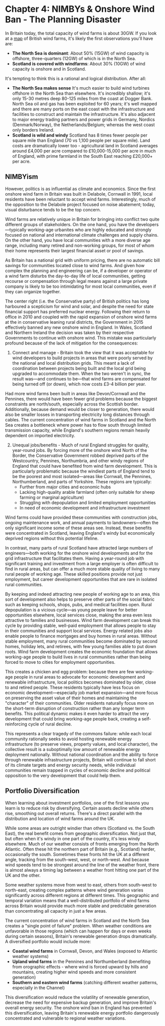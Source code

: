 # Chapter 4: NIMBYs & Onshore Wind Ban - The Planning Disaster

In Britain today, the total capacity of wind farms is about 30GW. If you look at a [map](https://renewables-map.robinhawkes.com) of British wind farms, it's likely the first observations you'll have are:

- **The North Sea is dominant**: About 50% (15GW) of wind capacity is offshore, three-quarters (12GW) of which is in the North Sea.
- **Scotland is covered with windfarms**: About 30% (10GW) of wind capacity is onshore and in Scotland. 

It's tempting to think this is a rational and logical distribution. After all:

- **The North Sea makes sense** It's much easier to build wind turbines offshore in the North Sea than elsewhere. It's incredibly shallow; it's only 15-30 metres deep 80-125 miles from the coast at Dogger Bank. North Sea oil and gas has been exploited for 60 years; it's well mapped and there are many ports on the east coast with the infrastructure and facilities to construct and maintain the infrastructure. It's also adjacent to major energy trading partners and power grids in Germany, Nordics (Denmark/Norway), the Netherlands/Belgium; whereas the west coast only borders Ireland.
- **Scotland is wild and windy** Scotland has 8 times fewer people per square mile than England (70 vs 1,100 people per square mile). Land costs are dramatically lower too - agricultural land in Scotland averages around £4,000 per acre compared to £10,000-15,000 per acre in much of England, with prime farmland in the South East reaching £20,000+ per acre.

## NIMBYism

However, politics is as influential as climate and economics. Since the first onshore wind farm in Britain was built in Delabole, Cornwall in 1991, local residents have been reluctant to accept wind farms. Interestingly, much of the opposition to the Delabole project focused on noise abatement; today, visual disturbance tends to be the top concern.

Wind farms are relatively unique in Britain for bringing into conflict two quite different groups of stakeholders. On the one hand, you have the developers—typically working-age urbanites who are highly educated and strongly focused on national and international climate challenges and supply chains. On the other hand, you have local communities with a more diverse age range, including many retired and non-working groups, for most of whom their home represents their largest financial asset or pool of savings.

As Britain has a national grid with uniform pricing, there are no automatic bill savings for communities located close to wind farms. And given how complex the planning and engineering can be, if a developer or operator of a wind farm disturbs the day-to-day life of local communities, getting recourse or compensation through legal means against a large private company is likely to be too intimidating for most local communities, even if they can organize together.

The center right (i.e. the Conservative party) of British politics has long harboured a scepticism for wind and solar, and despite the need for state financial support has preferred nuclear energy. Following their return to office in 2010 and coupled with the rapid expansion of onshore wind farms at the in conservative leaning rural districts, the Government in 2015 effectively banned any new onshore wind in England. In Wales, Scotland and Northern Ireland the decision was taken by their respective Governments to continue with onshore wind. This mistake was particularly profound because of the lack of mitigation for the consequences:

1. Connect and manage - Britain took the view that it was acceptable for wind developers to build projects in areas that were poorly served by the national and local distribution grids. This meant a lack of coordination between projects being built and the local grid being upgraded to accommodate them. When the two weren't in sync, the result was—and continues to be—that wind farms are compensated for being turned off (or down), which now costs £3-4 billion per year.

Had more wind farms been built in areas like Devon/Cornwall and the Pennines, there would have been fewer grid problems because the biggest constraints are north/south, especially across the Scottish border. Additionally, because demand would be closer to generation, there would also be smaller losses in transporting electricity long distances through cables. The current concentration of wind farms in Scotland and the North Sea creates a bottleneck where power has to flow south through limited transmission capacity, while England's southern regions remain heavily dependent on imported electricity.

2. Unequal jobs/benefits - Much of rural England struggles for quality, year-round jobs. By forcing more of the onshore wind North of the Border, the Conservative Government robbed deprived parts of the Westcountry, Pennines, Northumbria, and other windy regions of England that could have benefited from wind farm development. This is particularly problematic because the windiest parts of England tend to be the poorest and most isolated—areas like Cornwall, the Pennines, Northumberland, and parts of Yorkshire. These regions are typically:
   - Further from major cities and economic hubs
   - Lacking high-quality arable farmland (often only suitable for sheep farming or marginal agriculture)
   - Struggling with depopulation and limited employment opportunities
   - In need of economic development and infrastructure investment

Wind farms could have provided these communities with construction jobs, ongoing maintenance work, and annual payments to landowners—often the only significant income some of these areas see. Instead, these benefits were concentrated in Scotland, leaving England's windy but economically deprived regions without this potential lifeline.

In contrast, many parts of rural Scotland have attracted large numbers of engineers—both working for the onshore wind developments and for the grid infrastructure that facilitates them. Having a year-round job with significant training and investment from a large employer is often difficult to find in rural areas, but can offer a much more stable quality of living to many rural people of working age. These skilled positions provide not just employment, but career development opportunities that are rare in isolated rural communities.

By keeping and indeed attracting new people of working age to an area, this sort of development also helps to preserve other parts of the social fabric such as keeping schools, shops, pubs, and medical facilities open. Rural depopulation is a vicious cycle—as young people leave for better opportunities elsewhere, local services close, making the area even less attractive to families and businesses. Wind farm development can break this cycle by providing stable, well-paid employment that allows people to stay in their communities and support local services. Energy related jobs also enable people to finance mortgages and buy homes in rural areas. Without stable employment, many rural communities become dominated by second homes, holiday lets, and retirees, with few young families able to put down roots. Wind farm development creates the economic foundation that allows working-age people to build lives in rural communities rather than being forced to move to cities for employment opportunities.

This creates a chicken and egg problem: because there are few working-age people in rural areas to advocate for economic development and renewable infrastructure, local politics becomes dominated by older, close to and retired people. These residents typically have less focus on economic development—especially job market expansion—and more focus on preserving the asset value of their homes and maintaining the "character" of their communities. Older residents naturally focus more on the short-term disruption of construction rather than any longer term benefits. This political dynamic makes it even harder to attract the very development that could bring working-age people back, creating a self-reinforcing cycle of rural decline.

This represents a clear tragedy of the commons failure: while each local community rationally seeks to avoid hosting renewable energy infrastructure (to preserve views, property values, and local character), the collective result is a suboptimally low amount of renewable energy deployment nationally. Without national coordination and the ability to force through renewable infrastructure projects, Britain will continue to fall short of its climate targets and energy security needs, while individual communities remain trapped in cycles of economic decline and political opposition to the very development that could help them. 

## Portfolio Diversification

When learning about investment portfolios, one of the first lessons you learn is to reduce risk by diversifying. Certain assets decline while others rise, smoothing out overall returns. There's a direct parallel with the distribution and location of wind farms around the UK.

While some areas are outright windier than others (Scotland vs. the South East), the real benefit comes from geographic diversification. Not just that, but often when it's windy in one part of the country, it's less windy elsewhere. Much of our weather consists of fronts emerging from the North Atlantic. Often these hit the northern part of Britain (e.g., Scotland) harder, occasionally the south. Sometimes these fronts hit the UK at a different angle, tracking from the south-west, west, or north-west. And because wind speeds tend to be strongest around the line of the weather front, there is almost always a timing lag between a weather front hitting one part of the UK and the other.

Some weather systems move from west to east, others from south-west to north-east, creating complex patterns where wind generation varies significantly across different regions at different times. This geographic and temporal variation means that a well-distributed portfolio of wind farms across Britain would provide much more stable and predictable generation than concentrating all capacity in just a few areas.

The current concentration of wind farms in Scotland and the North Sea creates a "single point of failure" problem. When weather conditions are unfavorable in those regions (which can happen for days or even weeks during certain seasons), Britain's renewable generation drops dramatically. A diversified portfolio would include more:

- **Coastal wind farms** in Cornwall, Devon, and Wales (exposed to Atlantic weather systems)
- **Upland wind farms** in the Pennines and Northumberland (benefiting from orographic effects - where wind is forced upward by hills and mountains, creating higher wind speeds and more consistent generation)
- **Southern and eastern wind farms** (catching different weather patterns, especially in the Channel)

This diversification would reduce the volatility of renewable generation, decrease the need for expensive backup generation, and improve Britain's overall energy security. The onshore wind ban in England has prevented this diversification, leaving Britain's renewable energy portfolio dangerously concentrated and vulnerable to regional weather variations.